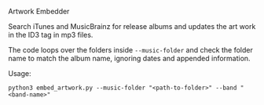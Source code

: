 Artwork Embedder

Search iTunes and MusicBrainz for release albums and updates the art work in the ID3 tag in mp3 files.

The code loops over the folders inside `--music-folder` and check the folder name to match the album name, ignoring dates and appended information.

Usage:

```python3 embed_artwork.py --music-folder "<path-to-folder>" --band "<band-name>"```
